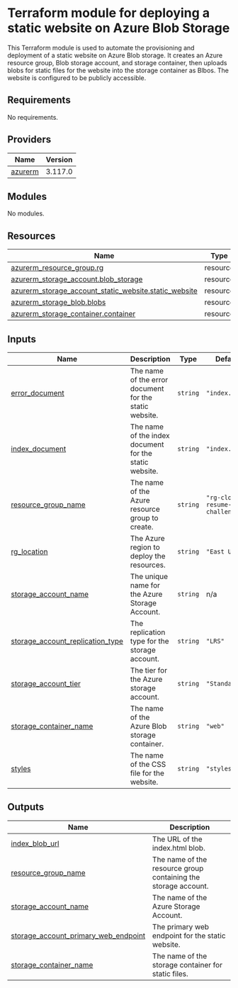 # Terraform module for deploying a static website on Azure Blob Storage

This Terraform module is used to automate the provisioning and deployment of a static website on Azure Blob storage. It creates an Azure resource group, Blob storage account, and storage container, then uploads blobs for static files for the website into the storage container as Blbos. The website is configured to be publicly accessible. 

## Requirements

No requirements.

## Providers

| Name | Version |
|------|---------|
| <a name="provider_azurerm"></a> [azurerm](#provider\_azurerm) | 3.117.0 |

## Modules

No modules.

## Resources

| Name | Type |
|------|------|
| [azurerm_resource_group.rg](https://registry.terraform.io/providers/hashicorp/azurerm/latest/docs/resources/resource_group) | resource |
| [azurerm_storage_account.blob_storage](https://registry.terraform.io/providers/hashicorp/azurerm/latest/docs/resources/storage_account) | resource |
| [azurerm_storage_account_static_website.static_website](https://registry.terraform.io/providers/hashicorp/azurerm/latest/docs/resources/storage_account_static_website) | resource |
| [azurerm_storage_blob.blobs](https://registry.terraform.io/providers/hashicorp/azurerm/latest/docs/resources/storage_blob) | resource |
| [azurerm_storage_container.container](https://registry.terraform.io/providers/hashicorp/azurerm/latest/docs/resources/storage_container) | resource |

## Inputs

| Name | Description | Type | Default | Required |
|------|-------------|------|---------|:--------:|
| <a name="input_error_document"></a> [error\_document](#input\_error\_document) | The name of the error document for the static website. | `string` | `"index.html"` | no |
| <a name="input_index_document"></a> [index\_document](#input\_index\_document) | The name of the index document for the static website. | `string` | `"index.html"` | no |
| <a name="input_resource_group_name"></a> [resource\_group\_name](#input\_resource\_group\_name) | The name of the Azure resource group to create. | `string` | `"rg-cloud-resume-challenge"` | no |
| <a name="input_rg_location"></a> [rg\_location](#input\_rg\_location) | The Azure region to deploy the resources. | `string` | `"East US"` | no |
| <a name="input_storage_account_name"></a> [storage\_account\_name](#input\_storage\_account\_name) | The unique name for the Azure Storage Account. | `string` | n/a | yes |
| <a name="input_storage_account_replication_type"></a> [storage\_account\_replication\_type](#input\_storage\_account\_replication\_type) | The replication type for the storage account. | `string` | `"LRS"` | no |
| <a name="input_storage_account_tier"></a> [storage\_account\_tier](#input\_storage\_account\_tier) | The tier for the Azure storage account. | `string` | `"Standard"` | no |
| <a name="input_storage_container_name"></a> [storage\_container\_name](#input\_storage\_container\_name) | The name of the Azure Blob storage container. | `string` | `"web"` | no |
| <a name="input_styles"></a> [styles](#input\_styles) | The name of the CSS file for the website. | `string` | `"styles.css"` | no |

## Outputs

| Name | Description |
|------|-------------|
| <a name="output_index_blob_url"></a> [index\_blob\_url](#output\_index\_blob\_url) | The URL of the index.html blob. |
| <a name="output_resource_group_name"></a> [resource\_group\_name](#output\_resource\_group\_name) | The name of the resource group containing the storage account. |
| <a name="output_storage_account_name"></a> [storage\_account\_name](#output\_storage\_account\_name) | The name of the Azure Storage Account. |
| <a name="output_storage_account_primary_web_endpoint"></a> [storage\_account\_primary\_web\_endpoint](#output\_storage\_account\_primary\_web\_endpoint) | The primary web endpoint for the static website. |
| <a name="output_storage_container_name"></a> [storage\_container\_name](#output\_storage\_container\_name) | The name of the storage container for static files. |
